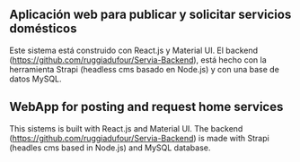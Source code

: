 ## Aplicación web para publicar y solicitar servicios domésticos
Este sistema está construido con React.js y Material UI. El backend (https://github.com/ruggiadufour/Servia-Backend), está hecho con la herramienta Strapi (headless cms basado en Node.js) y con una base de datos MySQL.

## WebApp for posting and request home services
This sistems is built with React.js and Material UI. The backend (https://github.com/ruggiadufour/Servia-Backend) is made with Strapi (headles cms based in Node.js) and MySQL database.


